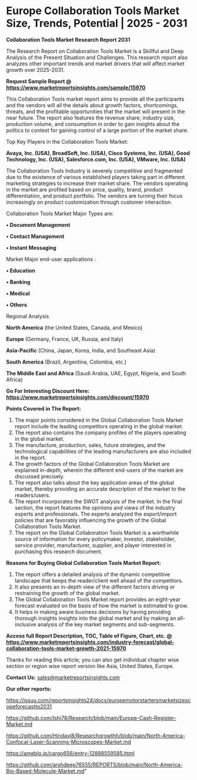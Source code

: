 # Europe Collaboration Tools Market Size, Trends, Potential | 2025 - 2031

<strong>Collaboration Tools Market Research Report 2031</strong>

The Research Report on Collaboration Tools Market is a Skillful and Deep Analysis of the Present Situation and Challenges. This research report also analyzes other important trends and market drivers that will affect market growth over 2025-2031.

<strong>Request Sample Report @ <a href=https://www.marketreportsinsights.com/sample/15970>https://www.marketreportsinsights.com/sample/15970</a></strong>

This Collaboration Tools market report aims to provide all the participants and the vendors will all the details about growth factors, shortcomings, threats, and the profitable opportunities that the market will present in the near future. The report also features the revenue share, industry size, production volume, and consumption in order to gain insights about the politics to contest for gaining control of a large portion of the market share.

Top Key Players in the Collaboration Tools Market:

<strong>Avaya, Inc. (USA), BroadSoft, Inc. (USA), Cisco Systems, Inc. (USA), Good Technology, Inc. (USA), Salesforce.com, Inc. (USA), VMware, Inc. (USA)</strong>

The Collaboration Tools Industry is severely competitive and fragmented due to the existence of various established players taking part in different marketing strategies to increase their market share. The vendors operating in the market are profiled based on price, quality, brand, product differentiation, and product portfolio. The vendors are turning their focus increasingly on product customization through customer interaction.

Collaboration Tools Market Major Types are:

<strong>• Document Management

• Contact Management

• Instant Messaging</strong>

Market Major end-user applications :

<strong>• Education

• Banking

• Medical

• Others</strong>

Regional Analysis

</u><strong><b>North America</b></strong> (the United States, Canada, and Mexico)

<strong><b>Europe </b></strong>(Germany, France, UK, Russia, and Italy)

<strong><b>Asia-Pacific</b></strong> (China, Japan, Korea, India, and Southeast Asia)

<strong><b>South America</b></strong> (Brazil, Argentina, Colombia, etc.)

<strong><b>The Middle East and Africa</b></strong> (Saudi Arabia, UAE, Egypt, Nigeria, and South Africa)

<strong>Go For Interesting Discount Here: <a href=https://www.marketreportsinsights.com/discount/15970>https://www.marketreportsinsights.com/discount/15970</a></strong>

<strong>Points Covered in The Report:</strong>
<ol>
  <li>The major points considered in the Global Collaboration Tools Market report include the leading competitors operating in the global market.</li>
  <li>The report also contains the company profiles of the players operating in the global market.</li>
  <li>The manufacture, production, sales, future strategies, and the technological capabilities of the leading manufacturers are also included in the report.</li>
  <li>The growth factors of the Global Collaboration Tools Market are explained in-depth, wherein the different end-users of the market are discussed precisely.</li>
  <li>The report also talks about the key application areas of the global market, thereby providing an accurate description of the market to the readers/users.</li>
  <li>The report incorporates the SWOT analysis of the market. In the final section, the report features the opinions and views of the industry experts and professionals. The experts analyzed the export/import policies that are favorably influencing the growth of the Global Collaboration Tools Market.</li>
  <li>The report on the Global Collaboration Tools Market is a worthwhile source of information for every policymaker, investor, stakeholder, service provider, manufacturer, supplier, and player interested in purchasing this research document.</li>
</ol>
<strong>Reasons for Buying Global Collaboration Tools Market Report:</strong>

<ol>
  <li>The report offers a detailed analysis of the dynamic competitive landscape that keeps the reader/client well ahead of the competitors.</li>
  <li>It also presents an in-depth view of the different factors driving or restraining the growth of the global market.</li>
  <li>The Global Collaboration Tools Market report provides an eight-year forecast evaluated on the basis of how the market is estimated to grow.</li>
  <li>It helps in making aware business decisions by having providing thorough insights insights into the global market and by making an all-inclusive analysis of the key market segments and sub-segments.</li>
</ol>
<strong>Access full Report Description, TOC, Table of Figure, Chart, etc. @ <a href=https://www.marketreportsinsights.com/industry-forecast/global-collaboration-tools-market-growth-2021-15970>https://www.marketreportsinsights.com/industry-forecast/global-collaboration-tools-market-growth-2021-15970</a></strong>


Thanks for reading this article; you can also get individual chapter wise section or region wise report version like Asia, United States, Europe.

<strong>Contact Us:</strong>
sales@marketreportsinsights.com

<strong>Our other reports:</strong>

<a href=https://issuu.com/reportsinsights24/docs/europemotorstartersmarketsizescopeforecastto2031>https://issuu.com/reportsinsights24/docs/europemotorstartersmarketsizescopeforecastto2031</a>

<a href=https://github.com/Ishi78/Research/blob/main/Europe-Cash-Register-Market.md>https://github.com/Ishi78/Research/blob/main/Europe-Cash-Register-Market.md</a>

<a href=https://github.com/Hindavi8/Researchgrowthh/blob/main/North-America-Confocal-Laser-Scanning-Microscopes-Market.md>https://github.com/Hindavi8/Researchgrowthh/blob/main/North-America-Confocal-Laser-Scanning-Microscopes-Market.md</a>

<a href=https://ameblo.jp/cargo656/entry-12888559585.html>https://ameblo.jp/cargo656/entry-12888559585.html</a>

<a href=https://github.com/arshdeep76555/REPORTS/blob/main/North-America-Bio-Based-Molecule-Market.md>https://github.com/arshdeep76555/REPORTS/blob/main/North-America-Bio-Based-Molecule-Market.md</a>"
